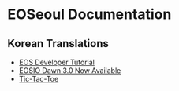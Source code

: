 # EOSeoul Documentation

## Korean Translations
* [EOS Developer Tutorial](https://github.com/eoseoul/docs/blob/master/ko/translations/TUTORIAL.md)
* [EOSIO Dawn 3.0 Now Available](https://github.com/eoseoul/docs/blob/master/ko/translations/Dawn_3_Now_Available.md)
* [Tic-Tac-Toe](https://github.com/eoseoul/docs/blob/master/ko/translations/Tutorial-Tic-Tac-Toe.md)
